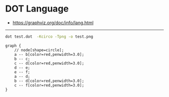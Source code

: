 # DOT Language

- https://graphviz.org/doc/info/lang.html

---

```sh
dot test.dot  -Kcirco -Tpng -o test.png
```

```graphviz
graph {
    // node[shape=circle];
    a -- b[color=red,penwidth=3.0];
    b -- c;
    c -- d[color=red,penwidth=3.0];
    d -- e;
    e -- f;
    a -- d;
    b -- d[color=red,penwidth=3.0];
    c -- f[color=red,penwidth=3.0];
}
```